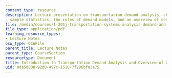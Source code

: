 ```yaml
---
content_type: resource
description: Lecture presentation on transportation demand analysis, choices, complexity,
  sample statistics, the roles of demand models, and an overview of consumer theory.
file: /media/courses/1-201j-transportation-systems-analysis-demand-and-economics-fall-2008/0da5d80892d0497c15107f296bfa3a75_MIT1_201JF08_lec02.pdf
file_type: application/pdf
learning_resource_types:
- Lecture Notes
ocw_type: OCWFile
parent_title: Lecture Notes
parent_type: CourseSection
resourcetype: Document
title: Introduction to Transportation Demand Analysis and Overview of Consumer Theory
uid: 0da5d808-92d0-497c-1510-7f296bfa3a75
---
```

